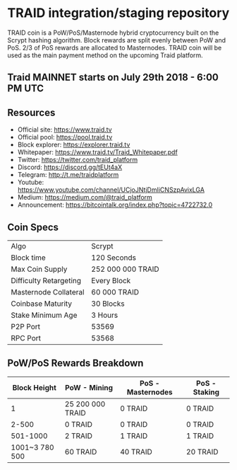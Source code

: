# TRAID integration/staging repository
TRAID coin is a PoW/PoS/Masternode hybrid cryptocurrency built on the Scrypt hashing algorithm. Block rewards are split evenly between PoW and PoS. 2/3 of PoS rewards are allocated to Masternodes. TRAID coin will be used as the main payment method on the upcoming Traid platform.

## Traid MAINNET starts on July 29th 2018 - 6:00 PM UTC

## Resources
* Official site: https://www.traid.tv
* Official pool: https://pool.traid.tv
* Block explorer: https://explorer.traid.tv
* Whitepaper: https://www.traid.tv/Traid_Whitepaper.pdf
* Twitter: https://twitter.com/traid_platform
* Discord: https://discord.gg/tEUt4aX
* Telegram: http://t.me/traidplatform
* Youtube: https://www.youtube.com/channel/UCjoJNtjDmIiCNSzpAvixLGA
* Medium: https://medium.com/@traid_platform
* Announcement: https://bitcointalk.org/index.php?topic=4722732.0
## Coin Specs
<table>
  <tr>
    <td colspan="2">Algo</td>
    <td colspan="2">Scrypt</td>
  </tr>
    <tr>
    <td colspan="2">Block time</td>
    <td colspan="2">120 Seconds</td>
  </tr>
  <tr>
    <td colspan="2">Max Coin Supply</td>
    <td colspan="2">252 000 000 TRAID</td>
  </tr>
    <tr>
    <td colspan="2">Difficulty Retargeting</td>
    <td colspan="2">Every Block</td>
  </tr>
  <tr>
    <td colspan="2">Masternode Collateral</td>
    <td colspan="2">60 000 TRAID</td>
  </tr>
  <tr>
    <td colspan="2">Coinbase Maturity</td>
    <td colspan="2">30 Blocks</td>
  </tr>
  <tr>
    <td colspan="2">Stake Minimum Age</td>
    <td colspan="2">3 Hours</td>
  </tr>
  <tr>
    <td colspan="2">P2P Port</td>
    <td colspan="2">53569</td>
  </tr>
  <tr>
    <td colspan="2">RPC Port</td>
    <td colspan="2">53568</td>
  </tr>
</table>

## PoW/PoS Rewards Breakdown

|  Block Height | PoW - Mining | PoS - Masternodes  | PoS - Staking |
| ------------ | ------------ | ------------ | ------------ |
|  1 | 25 200 000 TRAID | 0 TRAID| 0 TRAID|
|  2-500 | 0  TRAID|  0 TRAID| 0  TRAID|
|  501-1000 | 2 TRAID |  1 TRAID| 1 TRAID|
|  1001~3 780 500 | 60 TRAID|  40 TRAID| 20  TRAID|